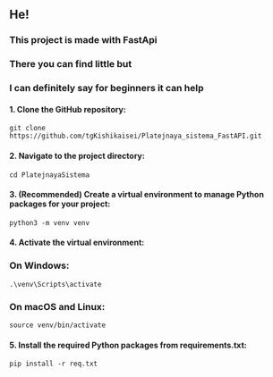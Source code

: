 ## He!

### This project is made with FastApi 
### There you can find little but 
### I can definitely say for beginners it can help

#### 1. Clone the GitHub repository:
    
    git clone https://github.com/tgKishikaisei/Platejnaya_sistema_FastAPI.git

#### 2. Navigate to the project directory:
    
    cd PlatejnayaSistema

#### 3. (Recommended) Create a virtual environment to manage Python packages for your project:
    
    python3 -m venv venv

#### 4. Activate the virtual environment:
   ### On Windows:
    
    .\venv\Scripts\activate

   ### On macOS and Linux:
    
    source venv/bin/activate

#### 5. Install the required Python packages from requirements.txt:
    
    pip install -r req.txt


    